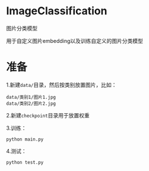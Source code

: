 # ImageClassification
图片分类模型

用于自定义图片embedding以及训练自定义的图片分类模型

# 准备

1.新建```data/```目录，然后按类别放置图片，比如：
```
data/类别1/图片1.jpg
data/类别2/图片2.jpg
```
2.新建```checkpoint```目录用于放置权重

3.训练：
```
python main.py
```

4.测试：
```
python test.py
```
